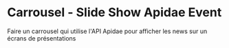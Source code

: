 # Carrousel - Slide Show Apidae Event 
 Faire un carrousel qui utilise l'API Apidae pour afficher les news sur un écrans de présentations
